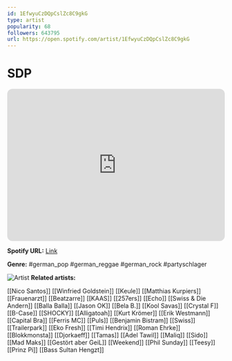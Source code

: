 ```yaml
---
id: 1EfwyuCzDQpCslZc8C9gkG
type: artist
popularity: 68
followers: 643795
url: https://open.spotify.com/artist/1EfwyuCzDQpCslZc8C9gkG
---
```

# SDP

<iframe style="border-radius:12px" src="https://open.spotify.com/embed/artist/1EfwyuCzDQpCslZc8C9gkG" width="100%" height="352" frameBorder="0" allowfullscreen="" allow="autoplay; clipboard-write; encrypted-media; fullscreen; picture-in-picture" loading="lazy"></iframe>

**Spotify URL:** [Link](https://open.spotify.com/artist/1EfwyuCzDQpCslZc8C9gkG)

**Genre:**  #german_pop #german_reggae #german_rock #partyschlager

![Artist](https://i.scdn.co/image/ab6761610000e5eb8b92af9c7e66566bb12b02fe)
**Related artists:**

[[Nico Santos]]
[[Winfried Goldstein]]
[[Keule]]
[[Matthias Kurpiers]]
[[Frauenarzt]]
[[Beatzarre]]
[[KAAS]]
[[257ers]]
[[Echo]]
[[Swiss & Die Andern]]
[[Balla Balla]]
[[Jason OK]]
[[Bela B.]]
[[Kool Savas]]
[[Crystal F]]
[[B-Case]]
[[SHOCKY]]
[[Alligatoah]]
[[Kurt Krömer]]
[[Erik Westmann]]
[[Capital Bra]]
[[Ferris MC]]
[[Puls]]
[[Benjamin Bistram]]
[[Swiss]]
[[Trailerpark]]
[[Eko Fresh]]
[[Timi Hendrix]]
[[Roman Ehrke]]
[[Blokkmonsta]]
[[Djorkaeff]]
[[Tamas]]
[[Adel Tawil]]
[[Maliq]]
[[Sido]]
[[Mad Maks]]
[[Gestört aber GeiL]]
[[Weekend]]
[[Phil Sunday]]
[[Teesy]]
[[Prinz Pi]]
[[Bass Sultan Hengzt]]
